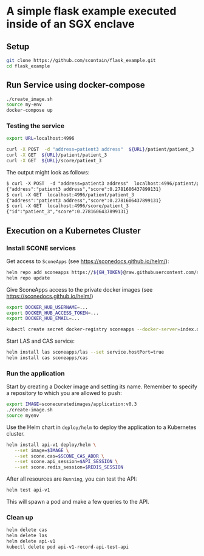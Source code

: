# A simple flask example executed inside of an SGX enclave

## Setup

```bash
git clone https://github.com/scontain/flask_example.git
cd flask_example
```


## Run Service using docker-compose

```bash
./create_image.sh
source my-env
docker-compose up
```

### Testing the service

```bash
export URL=localhost:4996
```

```bash
curl -X POST  -d "address=patient3 address"  ${URL}/patient/patient_3
curl -X GET  ${URL}/patient/patient_3 
curl -X GET  ${URL}/score/patient_3
```

The output might look as follows:

```txt
$ curl -X POST  -d "address=patient3 address"  localhost:4996/patient/patient_3
{"address":"patient3 address","score":0.2781606437899131}
$ curl -X GET  localhost:4996/patient/patient_3 
{"address":"patient3 address","score":0.2781606437899131}
$ curl -X GET  localhost:4996/score/patient_3 
{"id":"patient_3","score":0.2781606437899131}
```

## Execution on a Kubernetes Cluster

### Install SCONE services

Get access to `SconeApps` (see <https://sconedocs.github.io/helm/>):

```bash
helm repo add sconeapps https://${GH_TOKEN}@raw.githubusercontent.com/scontain/sconeapps/master/
helm repo update
```

Give SconeApps access to the private docker images (see <https://sconedocs.github.io/helm/>)

```bash
export DOCKER_HUB_USERNAME=...
export DOCKER_HUB_ACCESS_TOKEN=...
export DOCKER_HUB_EMAIL=...

kubectl create secret docker-registry sconeapps --docker-server=index.docker.io/v1/ --docker-username=$DOCKER_HUB_USERNAME --docker-password=$DOCKER_HUB_ACCESS_TOKEN --docker-email=$DOCKER_HUB_EMAIL
```

Start LAS and CAS service:

```bash
helm install las sconeapps/las --set service.hostPort=true
helm install cas sconeapps/cas
```

### Run the application

Start by creating a Docker image and setting its name. Remember to specify a repository to which you are allowed to push:

```bash
export IMAGE=sconecuratedimages/application:v0.3
./create-image.sh
source myenv
```

Use the Helm chart in `deploy/helm` to deploy the application to a Kubernetes cluster.

```bash
helm install api-v1 deploy/helm \
   --set image=$IMAGE \
   --set scone.cas=$SCONE_CAS_ADDR \
   --set scone.api_session=$API_SESSION \
   --set scone.redis_session=$REDIS_SESSION
```

After all resources are `Running`, you can test the API:

```bash
helm test api-v1
```

This will spawn a pod and make a few queries to the API.

### Clean up

```bash
helm delete cas
helm delete las
helm delete api-v1
kubectl delete pod api-v1-record-api-test-api
```

